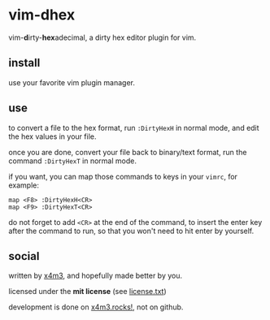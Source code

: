 # vim-dhex
vim-**d**irty-**hex**adecimal, a dirty hex editor plugin for vim.

## install
use your favorite vim plugin manager.

## use
to convert a file to the hex format, run `:DirtyHexH` in normal mode,
and edit the hex values in your file.

once you are done, convert your file back to binary/text format,
run the command `:DirtyHexT` in normal mode.

if you want, you can map those commands to keys in your `vimrc`, for example:
```
map <F8> :DirtyHexH<CR>
map <F9> :DirtyHexT<CR>
```
do not forget to add `<CR>` at the end of the command, to insert the enter key
after the command to run, so that you won't need to hit enter by yourself.

## social
written by [x4m3](https://philippeloctaux.com), and hopefully made better
by you.

licensed under the **mit license** (see [license.txt](license.txt))

development is done on [x4m3.rocks!](https://git.x4m3.rocks/vim-dhex), not on github.
